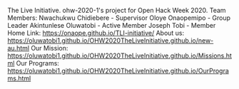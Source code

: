 The Live Initiative.
 ohw-2020-1's project for Open Hack Week 2020.
 Team Members:
 Nwachukwu Chidiebere - Supervisor
 Oloye Onaopemipo - Group Leader
 Akintunlese Oluwatobi - Active Member
 Joseph Tobi - Member
 Home Link: https://onaope.github.io/TLI-initiative/
 About us: https://oluwatobi1.github.io/OHW2020TheLiveInitiative.github.io/new-au.html
 Our Mission: https://oluwatobi1.github.io/OHW2020TheLiveInitiative.github.io/Missions.html
 Our Programs: https://oluwatobi1.github.io/OHW2020TheLiveInitiative.github.io/OurPrograms.html
